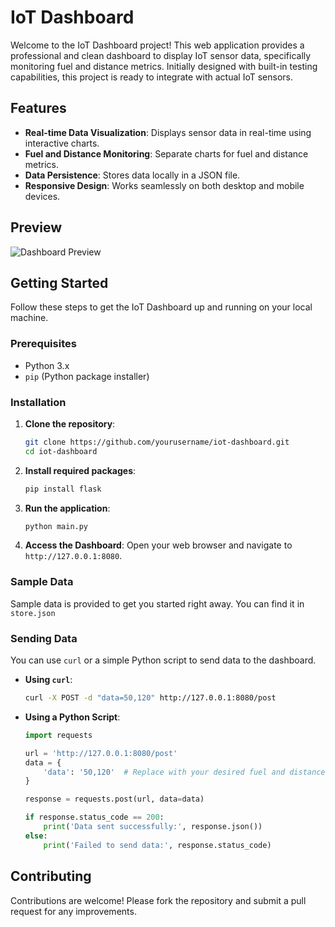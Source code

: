 # IoT Dashboard

Welcome to the IoT Dashboard project! This web application provides a professional and clean dashboard to display IoT sensor data, specifically monitoring fuel and distance metrics. Initially designed with built-in testing capabilities, this project is ready to integrate with actual IoT sensors.

## Features

- **Real-time Data Visualization**: Displays sensor data in real-time using interactive charts.
- **Fuel and Distance Monitoring**: Separate charts for fuel and distance metrics.
- **Data Persistence**: Stores data locally in a JSON file.
- **Responsive Design**: Works seamlessly on both desktop and mobile devices.

## Preview

![Dashboard Preview](![image](https://github.com/Sowoul/IoT_Server/assets/93905595/b2113128-1860-4b97-80b8-fe653c2d31e2))

## Getting Started

Follow these steps to get the IoT Dashboard up and running on your local machine.

### Prerequisites

- Python 3.x
- `pip` (Python package installer)

### Installation

1. **Clone the repository**:
    ```bash
    git clone https://github.com/yourusername/iot-dashboard.git
    cd iot-dashboard
    ```

2. **Install required packages**:
    ```bash
    pip install flask
    ```

3. **Run the application**:
    ```bash
    python main.py
    ```

4. **Access the Dashboard**:
    Open your web browser and navigate to `http://127.0.0.1:8080`.

### Sample Data

Sample data is provided to get you started right away. You can find it in `store.json`

### Sending Data

You can use `curl` or a simple Python script to send data to the dashboard.

- **Using `curl`**:
    ```bash
    curl -X POST -d "data=50,120" http://127.0.0.1:8080/post
    ```

- **Using a Python Script**:
    ```python
    import requests

    url = 'http://127.0.0.1:8080/post'
    data = {
        'data': '50,120'  # Replace with your desired fuel and distance values
    }

    response = requests.post(url, data=data)

    if response.status_code == 200:
        print('Data sent successfully:', response.json())
    else:
        print('Failed to send data:', response.status_code)
    ```

## Contributing

Contributions are welcome! Please fork the repository and submit a pull request for any improvements.

